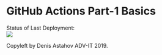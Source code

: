 # GitHub Actions Part-1 Basics


Status of Last Deployment:<br>
<img src="https://github.com/SDI-IT/github-actions-part-1-basics/blob/master/.github/workflows/SDI-IT_my-basics/badge.svg?branch=master"><br>


Copyleft by Denis Astahov ADV-IT 2019.
